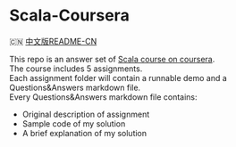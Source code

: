 # Scala-Coursera  

:cn: [中文版README-CN](https://github.com/CtheSky/Scala-Coursera/blob/master/README-CN.md)

This repo is an answer set of [Scala course on coursera](https://www.coursera.org/learn/progfun1).  
The course includes 5 assignments.  
Each assignment folder will contain a runnable demo and a Questions&Answers markdown file.  
Every Questions&Answers markdown file contains:
* Original description of assignment
* Sample code of my solution
* A brief explanation of my solution


